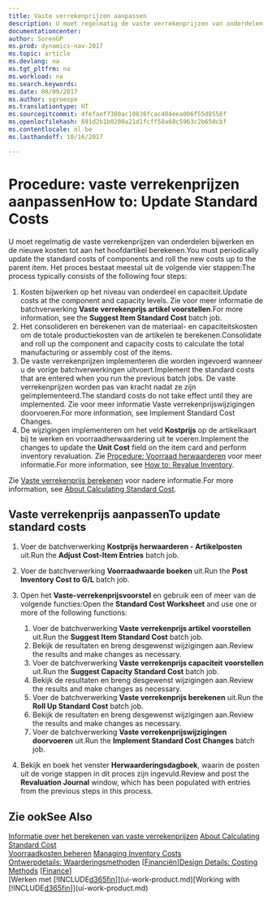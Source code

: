 ```yaml
---
title: Vaste verrekenprijzen aanpassen
description: U moet regelmatig de vaste verrekenprijzen van onderdelen bijwerken en de nieuwe kosten tot aan het hoofdartikel berekenen.
documentationcenter: 
author: SorenGP
ms.prod: dynamics-nav-2017
ms.topic: article
ms.devlang: na
ms.tgt_pltfrm: na
ms.workload: na
ms.search.keywords: 
ms.date: 08/09/2017
ms.author: sgroespe
ms.translationtype: HT
ms.sourcegitcommit: 4fefaef7380ac10836fcac404eea006f55d8556f
ms.openlocfilehash: 691d2b1b0200a21d1fcff58a68c5963c2b650cbf
ms.contentlocale: nl-be
ms.lasthandoff: 10/16/2017

---
```

# <a name="how-to-update-standard-costs"></a><span data-ttu-id="98597-103">Procedure: vaste verrekenprijzen aanpassen</span><span class="sxs-lookup"><span data-stu-id="98597-103">How to: Update Standard Costs</span></span>
<span data-ttu-id="98597-104">U moet regelmatig de vaste verrekenprijzen van onderdelen bijwerken en de nieuwe kosten tot aan het hoofdartikel berekenen.</span><span class="sxs-lookup"><span data-stu-id="98597-104">You must periodically update the standard costs of components and roll the new costs up to the parent item.</span></span> <span data-ttu-id="98597-105">Het proces bestaat meestal uit de volgende vier stappen:</span><span class="sxs-lookup"><span data-stu-id="98597-105">The process typically consists of the following four steps:</span></span>  

1.  <span data-ttu-id="98597-106">Kosten bijwerken op het niveau van onderdeel en capaciteit.</span><span class="sxs-lookup"><span data-stu-id="98597-106">Update costs at the component and capacity levels.</span></span> <span data-ttu-id="98597-107">Zie voor meer informatie de batchverwerking **Vaste verrekenprijs artikel voorstellen**.</span><span class="sxs-lookup"><span data-stu-id="98597-107">For more information, see the **Suggest Item Standard Cost** batch job.</span></span>  
2.  <span data-ttu-id="98597-108">Het consolideren en berekenen van de materiaal- en capaciteitskosten om de totale productiekosten van de artikelen te berekenen.</span><span class="sxs-lookup"><span data-stu-id="98597-108">Consolidate and roll up the component and capacity costs to calculate the total manufacturing or assembly cost of the items.</span></span>  
3.  <span data-ttu-id="98597-109">De vaste verrekenprijzen implementeren die worden ingevoerd wanneer u de vorige batchverwerkingen uitvoert.</span><span class="sxs-lookup"><span data-stu-id="98597-109">Implement the standard costs that are entered when you run the previous batch jobs.</span></span> <span data-ttu-id="98597-110">De vaste verrekenprijzen worden pas van kracht nadat ze zijn geïmplementeerd.</span><span class="sxs-lookup"><span data-stu-id="98597-110">The standard costs do not take effect until they are implemented.</span></span> <span data-ttu-id="98597-111">Zie voor meer informatie Vaste verrekenprijswijzigingen doorvoeren.</span><span class="sxs-lookup"><span data-stu-id="98597-111">For more information, see Implement Standard Cost Changes.</span></span>  
4.  <span data-ttu-id="98597-112">De wijzigingen implementeren om het veld **Kostprijs** op de artikelkaart bij te werken en voorraadherwaardering uit te voeren.</span><span class="sxs-lookup"><span data-stu-id="98597-112">Implement the changes to update the **Unit Cost** field on the item card and perform inventory revaluation.</span></span> <span data-ttu-id="98597-113">Zie [Procedure: Voorraad herwaarderen](inventory-how-revalue-inventory.md) voor meer informatie.</span><span class="sxs-lookup"><span data-stu-id="98597-113">For more information, see [How to: Revalue Inventory](inventory-how-revalue-inventory.md).</span></span>  

<span data-ttu-id="98597-114">Zie [Vaste verrekenprijs berekenen](finance-about-calculating-standard-cost.md) voor nadere informatie.</span><span class="sxs-lookup"><span data-stu-id="98597-114">For more information, see [About Calculating Standard Cost](finance-about-calculating-standard-cost.md).</span></span>  
## <a name="to-update-standard-costs"></a><span data-ttu-id="98597-115">Vaste verrekenprijs aanpassen</span><span class="sxs-lookup"><span data-stu-id="98597-115">To update standard costs</span></span>  
1.  <span data-ttu-id="98597-116">Voer de batchverwerking **Kostprijs herwaarderen - Artikelposten** uit.</span><span class="sxs-lookup"><span data-stu-id="98597-116">Run the **Adjust Cost-Item Entries** batch job.</span></span>  
2.  <span data-ttu-id="98597-117">Voer de batchverwerking **Voorraadwaarde boeken** uit.</span><span class="sxs-lookup"><span data-stu-id="98597-117">Run the **Post Inventory Cost to G/L** batch job.</span></span>  
3.  <span data-ttu-id="98597-118">Open het **Vaste-verrekenprijsvoorstel** en gebruik een of meer van de volgende functies:</span><span class="sxs-lookup"><span data-stu-id="98597-118">Open the **Standard Cost Worksheet** and use one or more of the following functions:</span></span>  

    1.  <span data-ttu-id="98597-119">Voer de batchverwerking **Vaste verrekenprijs artikel voorstellen** uit.</span><span class="sxs-lookup"><span data-stu-id="98597-119">Run the **Suggest Item Standard Cost** batch job.</span></span>  
    2.  <span data-ttu-id="98597-120">Bekijk de resultaten en breng desgewenst wijzigingen aan.</span><span class="sxs-lookup"><span data-stu-id="98597-120">Review the results and make changes as necessary.</span></span>  
    3.  <span data-ttu-id="98597-121">Voer de batchverwerking **Vaste verrekenprijs capaciteit voorstellen** uit.</span><span class="sxs-lookup"><span data-stu-id="98597-121">Run the **Suggest Capacity Standard Cost** batch job.</span></span>  
    4.  <span data-ttu-id="98597-122">Bekijk de resultaten en breng desgewenst wijzigingen aan.</span><span class="sxs-lookup"><span data-stu-id="98597-122">Review the results and make changes as necessary.</span></span>
    5. <span data-ttu-id="98597-123">Voer de batchverwerking **Vaste verrekenprijs berekenen** uit.</span><span class="sxs-lookup"><span data-stu-id="98597-123">Run the **Roll Up Standard Cost** batch job.</span></span>
    6.  <span data-ttu-id="98597-124">Bekijk de resultaten en breng desgewenst wijzigingen aan.</span><span class="sxs-lookup"><span data-stu-id="98597-124">Review the results and make changes as necessary.</span></span>
    7.  <span data-ttu-id="98597-125">Voer de batchverwerking **Vaste verrekenprijswijzigingen doorvoeren** uit.</span><span class="sxs-lookup"><span data-stu-id="98597-125">Run the **Implement Standard Cost Changes** batch job.</span></span>  
4.  <span data-ttu-id="98597-126">Bekijk en boek het venster **Herwaarderingsdagboek**, waarin de posten uit de vorige stappen in dit proces zijn ingevuld.</span><span class="sxs-lookup"><span data-stu-id="98597-126">Review and post the **Revaluation Journal** window, which has been populated with entries from the previous steps in this process.</span></span>  

## <a name="see-also"></a><span data-ttu-id="98597-127">Zie ook</span><span class="sxs-lookup"><span data-stu-id="98597-127">See Also</span></span>  
 <span data-ttu-id="98597-128">[Informatie over het berekenen van vaste verrekenprijzen](finance-about-calculating-standard-cost.md) </span><span class="sxs-lookup"><span data-stu-id="98597-128">[About Calculating Standard Cost](finance-about-calculating-standard-cost.md) </span></span>  
 <span data-ttu-id="98597-129">[Voorraadkosten beheren](finance-manage-inventory-costs.md) </span><span class="sxs-lookup"><span data-stu-id="98597-129">[Managing Inventory Costs](finance-manage-inventory-costs.md) </span></span>  
 <span data-ttu-id="98597-130">[Ontwerpdetails: Waarderingsmethoden](design-details-costing-methods.md) [[Financiën](finance.md)]</span><span class="sxs-lookup"><span data-stu-id="98597-130">[Design Details: Costing Methods](design-details-costing-methods.md) [[Finance](finance.md)]</span></span>  
 <span data-ttu-id="98597-131">[Werken met [!INCLUDE[d365fin](includes/d365fin_md.md)]](ui-work-product.md)</span><span class="sxs-lookup"><span data-stu-id="98597-131">[Working with [!INCLUDE[d365fin](includes/d365fin_md.md)]](ui-work-product.md)</span></span>  

